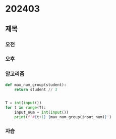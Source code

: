 # 202403
## 제목
### 오전
### 오후
### 알고리즘
``` python
def max_num_group(student):
    return student // 3


T = int(input())
for t in range(T):
    input_num = int(input())
    print(f'#{t+1} {max_num_group(input_num)}')
```
### 자습
